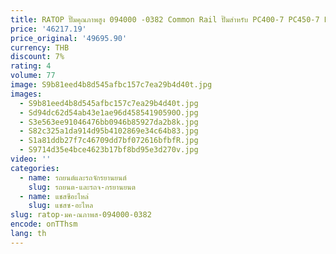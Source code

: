 ```yaml
---
title: RATOP ปั๊มคุณภาพสูง 094000 -0382 Common Rail ปั๊มสําหรับ PC400-7 PC450-7 PC460-7 Excavator 6D125 เครื่องยนต์
price: '46217.19'
price_original: '49695.90'
currency: THB
discount: 7%
rating: 4
volume: 77
image: S9b81eed4b8d545afbc157c7ea29b4d40t.jpg
images:
  - S9b81eed4b8d545afbc157c7ea29b4d40t.jpg
  - Sd94dc62d54ab43e1ae96d45854190590O.jpg
  - S3e563ee91046476bb0946b85927da2b8k.jpg
  - S82c325a1da914d95b4102869e34c64b83.jpg
  - S1a81ddb27f7c46709dd7bf072616bfbfR.jpg
  - S9714d35e4bce4623b17bf8bd95e3d270v.jpg
video: ''
categories:
  - name: รถยนต์และรถจักรยานยนต์
    slug: รถยนต-และรถจ-กรยานยนต
  - name: แชสซีอะไหล่
    slug: แชสซ-อะไหล
slug: ratop-มค-ณภาพส-094000-0382
encode: onTThsm
lang: th
---
```

  